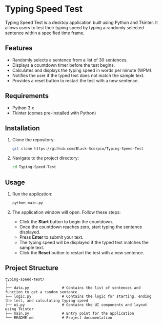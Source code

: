 # Typing Speed Test

Typing Speed Test is a desktop application built using Python and Tkinter. It allows users to test their typing speed by typing a randomly selected sentence within a specified time frame.

## Features

- Randomly selects a sentence from a list of 30 sentences.
- Displays a countdown timer before the test begins.
- Calculates and displays the typing speed in words per minute (WPM).
- Notifies the user if the typed text does not match the sample text.
- Provides a reset button to restart the test with a new sentence.

## Requirements

- Python 3.x
- Tkinter (comes pre-installed with Python)

## Installation

1. Clone the repository:
    ```bash
    git clone https://github.com/Black-Scorpio/Typing-Speed-Test
    ```

2. Navigate to the project directory:
    ```bash
    cd Typing-Speed-Test
    ```

## Usage

1. Run the application:
    ```bash
    python main.py
    ```

2. The application window will open. Follow these steps:
    - Click the **Start** button to begin the countdown.
    - Once the countdown reaches zero, start typing the sentence displayed.
    - Press **Enter** to submit your text.
    - The typing speed will be displayed if the typed text matches the sample text.
    - Click the **Reset** button to restart the test with a new sentence.

## Project Structure

```plaintext
typing-speed-test/
│
├── data.py               # Contains the list of sentences and function to get a random sentence
├── logic.py              # Contains the logic for starting, ending the test, and calculating typing speed
├── ui.py                 # Contains the UI components and layout using Tkinter
├── main.py               # Entry point for the application
└── README.md             # Project documentation

